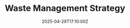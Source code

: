 ---
title: Waste Management Strategy
linkTitle: Waste Management Strategy
date: '2025-04-29T17:10:00Z'
weight: 1
description: The goal is to minimize waste and its environmental impact, with a checklist
  for monitoring waste generation, reducing landfill disposal, implementing recovery
  and recycling programs, redistributing food waste, and managing hazardous waste
  responsibly.
draft: false
ref: waste-management-strategy
---